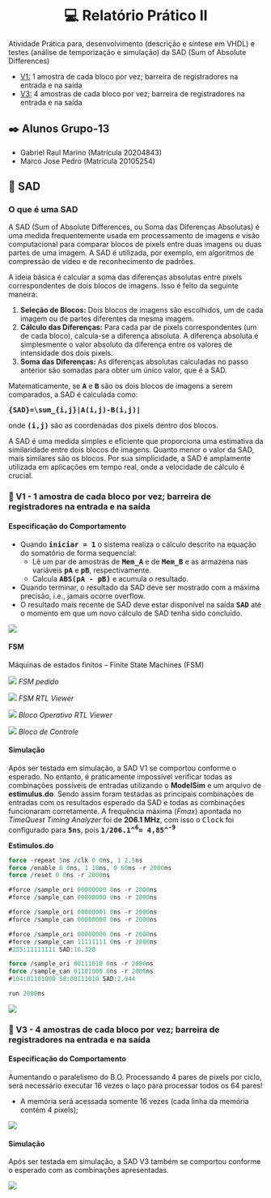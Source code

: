 # <h1 align="center">💻 Relatório Prático II</h1>

Atividade Prática para, desenvolvimento (descrição e síntese em VHDL) e testes (análise de temporização e simulação) da SAD  (Sum of Absolute Differences)

* [V1:](https://github.com/zeca79/SAD/edit/main/README.md#-v1---1-amostra-de-cada-bloco-por-vez-barreira-de-registradores-na-entrada-e-na-sa%C3%ADda) 1 amostra de cada bloco por vez; barreira de registradores na entrada e na saída
* [V3:](https://github.com/zeca79/SAD/edit/main/README.md#-v3---4-amostras-de-cada-bloco-por-vez-barreira-de-registradores-na-entrada-e-na-sa%C3%ADda) 4 amostras de cada bloco por vez; barreira de registradores na entrada e na saída

## ✒️ Alunos Grupo-13

- Gabriel Raul Marino (Matrícula 20204843)
- Marco Jose Pedro (Matrícula 20105254)

## 📁 SAD

### O que é uma SAD

A SAD (Sum of Absolute Differences, ou Soma das Diferenças Absolutas) é uma medida frequentemente usada em processamento de imagens e visão computacional 
para comparar blocos de pixels entre duas imagens ou duas partes de uma imagem. 
A SAD é utilizada, por exemplo, em algoritmos de compressão de vídeo e de reconhecimento de padrões.

A ideia básica é calcular a soma das diferenças absolutas entre pixels correspondentes de dois blocos de imagens. Isso é feito da seguinte maneira:

1. **Seleção de Blocos:** Dois blocos de imagens são escolhidos, um de cada imagem ou de partes diferentes da mesma imagem.
2. **Cálculo das Diferenças:** Para cada par de pixels correspondentes (um de cada bloco), calcula-se a diferença absoluta. A diferença absoluta é simplesmente o valor absoluto da diferença entre os valores de intensidade dos dois pixels.
3. **Soma das Diferenças:** As diferenças absolutas calculadas no passo anterior são somadas para obter um único valor, que é a SAD.

Matematicamente, se <kbd>**A**</kbd> e <kbd>**B**</kbd> são os dois blocos de imagens a serem comparados, a SAD é calculada como:

<kbd>**{SAD}=\sum_{i,j}|A(i,j)-B(i,j)|**</kbd> 

onde <kbd>**(i,j)**</kbd> são as coordenadas dos pixels dentro dos blocos.

A SAD é uma medida simples e eficiente que proporciona uma estimativa da similaridade entre dois blocos de imagens. 
Quanto menor o valor da SAD, mais similares são os blocos. Por sua simplicidade, a SAD é amplamente utilizada em aplicações em tempo real, 
onde a velocidade de cálculo é crucial.

### 📄 V1 - 1 amostra de cada bloco por vez; barreira de registradores na entrada e na saída

#### Especificação do Comportamento

- Quando <kbd>**iniciar = 1**</kbd> o sistema realiza o cálculo descrito na equação do somatório de forma sequencial:
  - Lê um par de amostras de <kbd>**Mem_A**</kbd> e de <kbd>**Mem_B**</kbd> e as armazena nas variáveis <kbd>**pA**</kbd> e <kbd>**pB**</kbd>, respectivamente.
  - Calcula <kbd>**ABS(pA - pB)**</kbd> e acumula o resultado.
- Quando terminar, o resultado da SAD deve ser mostrado com a máxima precisão, i.e., jamais ocorre overflow.
- O resultado mais recente de SAD deve estar disponível na saída <kbd>**SAD**</kbd> até o momento em que um novo cálculo de SAD tenha sido concluído.

![](https://iili.io/JpMIfta.png)


#### FSM 

Máquinas de estados finitos – Finite State Machines (FSM)

![](https://iili.io/JpMIWNe.png)
*FSM pedido*

![](https://i.ibb.co/dbrLJKs/FSM.png)
*FSM RTL Viewer*

![](https://i.ibb.co/cXXGGkm/BO1.png)
*Bloco Operativo RTL Viewer*

![](https://i.ibb.co/nj2xqf2/bc.png)
*Bloco de Controle*

#### Simulação

Após ser testada em simulação, a SAD V1 se comportou conforme o esperado. No entanto, é praticamente impossível verificar todas as combinações possíveis de entradas utilizando o **ModelSim** e um arquivo de **estimulus.do**. Sendo assim foram testadas as principais combinações de entradas com os resultados esperado da SAD e todas as combinações funcionaram corretamente.
A frequência máxima (*Fmax*) apontada no *TimeQuest Timing Analyzer* foi de **206.1 MHz**, com isso o <kbd>Clock</kbd> foi configurado para <kbd>**5ns**</kbd>, pois 
<kbd>**1/206.1^<sup>6</sup>= 4,85^<sup>-9</sup>**</kbd> 

**Estimulos.do**

```vhdl
force -repeat 5ns /clk 0 0ns, 1 2.5ns
force /enable 0 0ns, 1 10ns, 0 60ns -r 2000ns 
force /reset 0 0ns -r 2000ns

#force /sample_ori 00000000 0ns -r 2000ns
#force /sample_can 00000000 0ns -r 2000ns

#force /sample_ori 00000001 0ns -r 2000ns
#force /sample_can 00000000 0ns -r 2000ns

#force /sample_ori 00000000 0ns -r 2000ns
#force /sample_can 11111111 0ns -r 2000ns
#255:11111111 SAD:16.320

force /sample_ori 00111010 0ns -r 2000ns
force /sample_can 01101000 0ns -r 2000ns
#104:01101000 58:00111010 SAD:2.944

run 2000ns

```

![](https://iili.io/JpVNvsa.png)

### 📄 V3 - 4 amostras de cada bloco por vez; barreira de registradores na entrada e na saída

#### Especificação do Comportamento

Aumentando o paralelismo do B.O.
 Processando 4 pares de pixels por ciclo, será necessário executar 16 vezes o laço para processar todos os 64 pares!
- A memória será acessada somente 16 vezes (cada linha da memória contém 4 pixels);

![](https://iili.io/JpMu5Gf.png)

#### Simulação

Após ser testada em simulação, a SAD V3 também se comportou conforme o esperado com as combinações apresentadas.

![](https://i.ibb.co/crS4g7d/wave.png)
